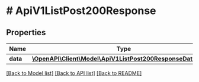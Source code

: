 # # ApiV1ListPost200Response

## Properties

Name | Type | Description | Notes
------------ | ------------- | ------------- | -------------
**data** | [**\OpenAPI\Client\Model\ApiV1ListPost200ResponseDataInner[]**](ApiV1ListPost200ResponseDataInner.md) |  | [optional]

[[Back to Model list]](../../README.md#models) [[Back to API list]](../../README.md#endpoints) [[Back to README]](../../README.md)
